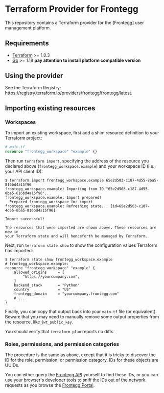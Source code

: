 # Terraform Provider for Frontegg

This repository contains a Terraform provider for the [Frontegg] user management
platform.

## Requirements

- [Terraform](https://www.terraform.io/downloads.html) >= 1.0.3
- [Go](https://golang.org/doc/install) >= 1.18
  **pay attention to install platform compatible version**

## Using the provider

See the Terraform Registry: <https://registry.terraform.io/providers/frontegg/frontegg/latest>.

## Importing existing resources

### Workspaces

To import an existing workspace, first add a shim resource definition to your
Terraform project:

```tf
# main.tf
resource "frontegg_workspace" "example" {}
```

Then run `terraform import`, specifying the address of the resource you declared
above (`frontegg_workspace.example`) and your workspace ID (i.e., your API
client ID):

```shell
$ terraform import frontegg_workspace.example 65e2d503-c187-4d55-8ba5-816bd4a15f96
frontegg_workspace.example: Importing from ID "65e2d503-c187-4d55-8ba5-816bd4a15f96"...
frontegg_workspace.example: Import prepared!
  Prepared frontegg_workspace for import
frontegg_workspace.example: Refreshing state... [id=65e2d503-c187-4d55-8ba5-816bd4a15f96]

Import successful!

The resources that were imported are shown above. These resources are now in
your Terraform state and will henceforth be managed by Terraform.
```

Next, run `terraform state show` to show the configuration values Terraform has
imported:

```shell
$ terraform state show frontegg_workspace.example
# frontegg_workspace.example:
resource "frontegg_workspace" "example" {
    allowed_origins     = [
        "https://yourcompany.com",
    ]
    backend_stack       = "Python"
    country             = "US"
    frontegg_domain     = "yourcompany.frontegg.com"
    # ...
}
```

Finally, you can copy that output back into your `main.tf` file (or equivalent).
Beware that you may need to manually remove some output properties from the
resource, like `jwt_public_key`.

You should verify that `terraform plan` reports no diffs.

### Roles, permissions, and permission categories

The procedure is the same as above, except that it is tricky to discover the ID
for the role, permission, or permission category. IDs for these objects are
UUIDs.

You can either query the [Frontegg API](https://docs.frontegg.com/reference)
yourself to find these IDs, or you can use your browser's developer tools to
sniff the IDs out of the network requests as you browse the [Frontegg
Portal](https://portal.frontegg.com).
